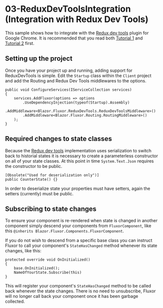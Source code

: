 # 03-ReduxDevToolsIntegration (Integration with Redux Dev Tools)
This sample shows how to integrate with the [Redux dev tools] plugin for Google Chrome. It is recommended that you read both [Tutorial 1] and [Tutorial 2] first.

## Setting up the project
Once you have your project up and running, adding support for ReduxDevTools is simple. Edit the `Startup` class within the `Client` project and add the Routing and Redux Dev Tools middlewares to the options.
```
public void ConfigureServices(IServiceCollection services)
{
	services.AddFluxor(options => options
		.UseDependencyInjection(typeof(Startup).Assembly)
		.AddMiddleware<Blazor.Fluxor.ReduxDevTools.ReduxDevToolsMiddleware>()
		.AddMiddleware<Blazor.Fluxor.Routing.RoutingMiddleware>()
	);
}
```

## Required changes to state classes
Because the [Redux dev tools] implementation uses serialization to switch back to historial states it is necessary to create a parameterless constructor on all of your state classes. At this point in time `System.Text.Json` requires the constructor to be public.

```
[Obsolete("Used for deserialization only")]
public CounterState() {}
```

In order to deserialize state your properties must have setters, again the setters (currently) must be public.

## Subscribing to state changes
To ensure your component is re-rendered when state is changed in another component simply descend your components from `FluxorComponent`, like this `@inherits Blazor.Fluxor.Components.FluxorComponent`.

If you do not wish to descend from a specific base class you can instruct Fluxor to call your component's `StateHasChanged` method whenever its state changes, like this:

```
protected override void OnInitialized()
{
	base.OnInitialized();
	NameOfYourState.Subscribe(this)
}
```
This will register your component's `StateHasChanged` method to be called back whenever the state changes. There is no need to unsubscribe, Fluxor will no longer call back your component once it has been garbage collected.

[Redux dev tools]: <https://chrome.google.com/webstore/detail/redux-devtools/lmhkpmbekcpmknklioeibfkpmmfibljd>
[Tutorial 1]: <https://github.com/mrpmorris/blazor-fluxor/tree/master/samples/01-CounterSample>
[Tutorial 2]: <https://github.com/mrpmorris/blazor-fluxor/tree/master/samples/02-WeatherForecastSample>
[Issue 704]: <https://github.com/aspnet/Blazor/issues/704>
[Issue 705]: <https://github.com/aspnet/Blazor/issues/705>
